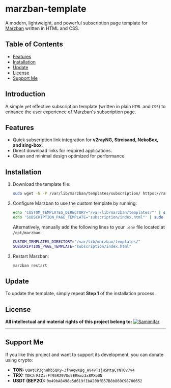 # marzban-template

A modern, lightweight, and powerful subscription page template for [Marzban](https://github.com/Gozargah/Marzban) written in HTML and CSS.

## Table of Contents

- [Features](#features)
- [Installation](#installation)
- [Update](#update)
- [License](#license)
- [Support Me](#support-me)

## Introduction

A simple yet effective subscription template (written in plain `HTML` and `CSS`) to enhance the user experience of Marzban's subscription page.

## Features

- Quick subscription link integration for **v2rayNG, Streisand, NekoBox, and sing-box**.
- Direct download links for required applications.
- Clean and minimal design optimized for performance.

## Installation

1. Download the template file:
   ```sh
   sudo wget -N -P /var/lib/marzban/templates/subscription/ https://raw.githubusercontent.com/oXIIIo/marzban-template/master/subscription/index.html
   ```
2. Configure Marzban to use the custom template by running:
   ```sh
   echo 'CUSTOM_TEMPLATES_DIRECTORY="/var/lib/marzban/templates/"' | sudo tee -a /opt/marzban/.env
   echo 'SUBSCRIPTION_PAGE_TEMPLATE="subscription/index.html"' | sudo tee -a /opt/marzban/.env
   ```
   Alternatively, manually add the following lines to your `.env` file located at `/opt/marzban`:
   ```sh
   CUSTOM_TEMPLATES_DIRECTORY="/var/lib/marzban/templates/"
   SUBSCRIPTION_PAGE_TEMPLATE="subscription/index.html"
   ```
3. Restart Marzban:
   ```sh
   marzban restart
   ```

## Update

To update the template, simply repeat **Step 1** of the installation process.

## License

**All intellectual and material rights of this project belong to:**
<a href="https://t.me/samimifar" target="_blank"> <img src="https://img.shields.io/badge/Telegram-26A5E4?logo=telegram&logoColor=white" alt="Samimifar"/> </a>

---

## Support Me

If you like this project and want to support its development, you can donate using crypto:

- **TON:** `UQAtCP3gnHhb5QRy-3fnAqwXBg_AV4vT1jH5MtaCYNTOv7v4`
- **TRX:** `TDKJrRtZirFf95RZ9VUo5ERkmz3x8MXbUN`
- **USDT (BEP20):** `0x49bA8498e5d619f1bA208fB57B8b860C98700652`

